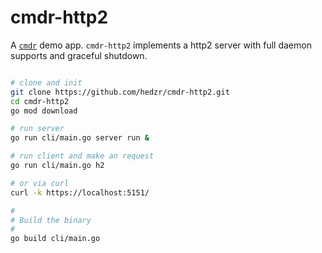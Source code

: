# cmdr-http2

A [`cmdr`](https://github.com/hedzr/cmdr) demo app.
`cmdr-http2` implements a http2 server with full daemon supports and graceful shutdown.

```bash

# clone and init
git clone https://github.com/hedzr/cmdr-http2.git
cd cmdr-http2
go mod download

# run server
go run cli/main.go server run &

# run client and make an request
go run cli/main.go h2

# or via curl
curl -k https://localhost:5151/

#
# Build the binary
#
go build cli/main.go
```